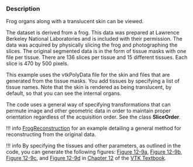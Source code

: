 ### Description

Frog organs along with a translucent skin can be viewed.

The dataset is derived from a frog. This data was prepared at Lawrence Berkeley National Laboratories and is included with their permission. The data was acquired by physically slicing the frog and photographing the slices. The original segmented data is in the form of tissue masks with one file per tissue. There are 136 slices per tissue and 15 different tissues. Each slice is 470 by 500 pixels.

This example uses the vtkPolyData file for the skin and files that are generated from the tissue masks. You add tissues by specifying a list of tissue names. Note that the skin is rendered as being translucent, by default, so that you can see the internal organs.

The code uses a general way of specifying transformations that can permute image and other geometric data in order to maintain proper orientation regardless of the acquisition order. See the class **SliceOrder**.

!!! info
    [FrogReconstruction](../FrogReconstruction) for an example detailing a general method for reconstructing from the original data.

!!! info
    By specifying the tissues and other parameters, as outlined in the code, you can generate the following figures: [Figure 12-9a](../../../VTKBook/12Chapter12/#Figure%2012-9a), [Figure 12-9b](../../../VTKBook/12Chapter12/#Figure%2012-9b), [Figure 12-9c](../../../VTKBook/12Chapter12/#Figure%2012-9c), and [Figure 12-9d](../../../VTKBook/12Chapter12/#Figure%2012-9d) in [Chapter 12](../../../VTKBook/12Chapter12) of the [VTK Textbook](../../../VTKBook/01Chapter1).
